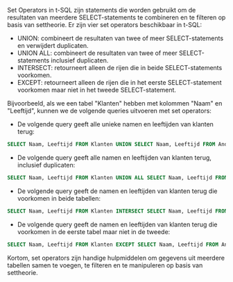 
Set Operators in t-SQL zijn statements die worden gebruikt om de resultaten van meerdere SELECT-statements te combineren en te filteren op basis van settheorie. Er zijn vier set operators beschikbaar in t-SQL:

-   UNION: combineert de resultaten van twee of meer SELECT-statements en verwijdert duplicaten.
-   UNION ALL: combineert de resultaten van twee of meer SELECT-statements inclusief duplicaten.
-   INTERSECT: retourneert alleen de rijen die in beide SELECT-statements voorkomen.
-   EXCEPT: retourneert alleen de rijen die in het eerste SELECT-statement voorkomen maar niet in het tweede SELECT-statement.

Bijvoorbeeld, als we een tabel "Klanten" hebben met kolommen "Naam" en "Leeftijd", kunnen we de volgende queries uitvoeren met set operators:

-   De volgende query geeft alle unieke namen en leeftijden van klanten terug:

```sql
SELECT Naam, Leeftijd FROM Klanten UNION SELECT Naam, Leeftijd FROM AndereKlanten;
````

-   De volgende query geeft alle namen en leeftijden van klanten terug, inclusief duplicaten:


```sql
SELECT Naam, Leeftijd FROM Klanten UNION ALL SELECT Naam, Leeftijd FROM AndereKlanten;
```

-   De volgende query geeft de namen en leeftijden van klanten terug die voorkomen in beide tabellen:
```sql
SELECT Naam, Leeftijd FROM Klanten INTERSECT SELECT Naam, Leeftijd FROM AndereKlanten;
```

-   De volgende query geeft de namen en leeftijden van klanten terug die voorkomen in de eerste tabel maar niet in de tweede:
```sql
SELECT Naam, Leeftijd FROM Klanten EXCEPT SELECT Naam, Leeftijd FROM AndereKlanten;
```

Kortom, set operators zijn handige hulpmiddelen om gegevens uit meerdere tabellen samen te voegen, te filteren en te manipuleren op basis van settheorie.
